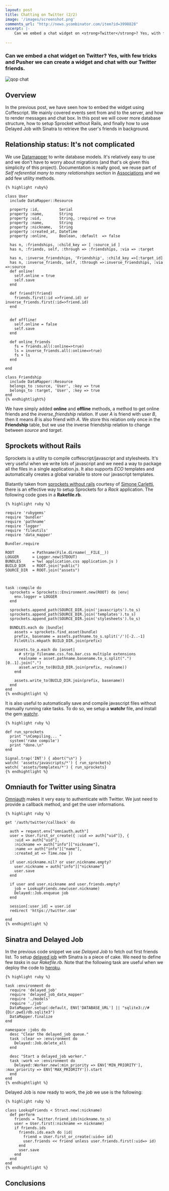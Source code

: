 ```yaml
---
layout: post
title: Chatting on Twitter (2/2)
image: '/images/screenshot.png'
comments_url: "http://news.ycombinator.com/item?id=3998828"
excerpt: |-
    Can we embed a chat widget on <strong>Twitter</strong>? Yes, with few tricks and <strong>Pusher</strong> we can create a widget and chat with our Twitter friends.
    
---
```



### Can we embed a chat widget on **Twitter**? Yes, with few tricks and **Pusher** we can create a widget and chat with our Twitter friends.

![qop chat](/images/screenshot.png "qop chat screenshot")


Overview
--------


In the previous post, we have seen how to embed the widget using Coffescript. 
We mainly covered events sent from and to the server, and how to render messages 
and chat box. In this post we will cover more database structure, how to setup Sprocket 
without Rails, and finally how to use Delayed Job with Sinatra to retrieve the user's friends 
in background.



Relationship status: It's not complicated
-----------------------------------------

We use [Datamapper]('http://datamapper.org/' "Datamapper")
to write database models. It's relatively easy to use and we don't have to worry about 
migrations (and that's ok given this simplicity of this project). Documentation is really 
good, we reuse part of _Self referential many to many relationships_ section in 
[Associations](http://datamapper.org/docs/associations.html "Associations")
and we add few utility methods.

    {% highlight ruby%}
    
    class User
      include DataMapper::Resource

      property :id,         Serial
      property :name,       String
      property :uid,        String, :required => true
      property :name,       String
      property :nickname,   String
      property :created_at, DateTime
      property :online,     Boolean, :default  => false

      has n, :friendships, :child_key => [ :source_id ]
      has n, :friends, self, :through => :friendships, :via => :target

      has n, :inverse_friendships, 'Friendship', :child_key =>[:target_id]
      has n, :inverse_friends, self, :through =>:inverse_friendships, :via =>:source
      def online!
        self.online = true
        self.save
      end

      def friend?(friend)
        friends.first(:id =>friend.id) or inverse_friends.first(:id=>friend.id)
      end


      def offline!
        self.online = false
        self.save
      end

      def online_friends
        fs = friends.all(:online=>true)
        ls = inverse_friends.all(:online=>true)
        fs + ls
      end

    end

    class Friendship
      include DataMapper::Resource
      belongs_to :source, 'User', :key => true
      belongs_to :target, 'User', :key => true
    end
    {% endhightlight%}

We have simply added **online** and **offline** methods, a method to get online friends and 
the _inverse\_friendship_ relation. If user _A_ is friend with user _B_, then it means _B_ is also 
friend with _A_. We store this relation only once in the **Friendship** table, but we use the inverse 
friendship relation to change between _source_ and _target_.

Sprockets without Rails
-----------------------

Sprockets is a utility to compile coffescript/javascript and stylesheets. It's very useful when we write 
lots of javascript and we need a way to package all the files in a single application.js. It also 
supports _ECO_ templates and automatically creates a global variable to store our javascript templates.

Blatantly taken from [sprockets without rails](http://www.simonecarletti.com/blog/2011/09/using-sprockets-without-a-railsrack-project/ "sprockets without rails")
courtesy of [Simone Carletti](http://www.simonecarletti.com/ "Simone Carletti"), there is an effective way to setup 
Sprockets for a _Rack_ application. The following code goes in a **Rakefile.rb**.

    
    {% highlight ruby %}
    
    require 'rubygems'
    require 'bundler'
    require 'pathname'
    require 'logger'
    require 'fileutils'
    require 'data_mapper'

    Bundler.require

    ROOT        = Pathname(File.dirname(__FILE__))
    LOGGER      = Logger.new(STDOUT)
    BUNDLES     = %w( application.css application.js )
    BUILD_DIR   = ROOT.join("public")
    SOURCE_DIR  = ROOT.join("assets")



    task :compile do
      sprockets = Sprockets::Environment.new(ROOT) do |env|
        env.logger = LOGGER
      end

      sprockets.append_path(SOURCE_DIR.join('javascripts').to_s)
      sprockets.append_path(SOURCE_DIR.join('templates').to_s)
      sprockets.append_path(SOURCE_DIR.join('stylesheets').to_s)

      BUNDLES.each do |bundle|
        assets = sprockets.find_asset(bundle)
        prefix, basename = assets.pathname.to_s.split('/')[-2..-1]
        FileUtils.mkpath BUILD_DIR.join(prefix)

        assets.to_a.each do |asset|
          # strip filename.css.foo.bar.css multiple extensions
          realname = asset.pathname.basename.to_s.split(".")[0..1].join(".")
          asset.write_to(BUILD_DIR.join(prefix, realname))
        end

        assets.write_to(BUILD_DIR.join(prefix, basename))
      end
    end
    {% endhightlight %}


It is also useful to automatically save and compile javascript files without manually running rake tasks. 
To do so, we setup a **watchr** file, and install the gem [watchr](https://github.com/mynyml/watchr "watchr").

    {% highlight ruby %}

    def run_sprockets
      print "\nCompiling... "
      system('rake compile')
      print "done.\n"
    end

    Signal.trap('INT') { abort("\n") }
    watch( 'assets/javascripts/*') { run_sprockets}
    watch( 'assets/templates/*') { run_sprockets}    
    {% endhightlight %}
    

Omniauth for Twitter using Sinatra
----------------------------------

[Omniauth](https://github.com/intridea/omniauth "Omniauth") makes it very easy to authenticate with Twitter. 
We just need to provide a callback method, and get the user informations.


    {% highlight ruby %}
    
    get '/auth/twitter/callback' do
    
      auth = request.env["omniauth.auth"]
      user = User.first_or_create({ :uid => auth["uid"]}, {
        :uid => auth["uid"],
        :nickname => auth["info"]["nickname"],
        :name => auth["info"]["name"],
        :created_at => Time.now })

      if user.nickname.nil? or user.nickname.empty?
        user.nickname = auth["info"]["nickname"]
        user.save
      end

      if user and user.nickname and user.friends.empty?
        job = LookupFriends.new(user.nickname)
        Delayed::Job.enqueue job
      end
      
      session[:user_id] = user.id
      redirect 'https://twitter.com'
      
    end
    {% endhightlight %}


Sinatra and Delayed Job
-----------------------

In the previous code snippet we use _Delayed Job_ to fetch out first friends list. To setup 
[delayed job](https://github.com/collectiveidea/delayed_job "delayed job") 
with Sinatra is a piece of cake. We need to define few _tasks_ in our _Rakefile.rb_. Note that the following 
task are useful when we deploy the code to [heroku](http://www.heroku.com "heroku").

    {% highlight ruby %}
    
    task :environment do
      require 'delayed_job'
      require 'delayed_job_data_mapper'
      require './models'
      require './job'
      DataMapper.setup(:default, ENV['DATABASE_URL'] || "sqlite3://#{Dir.pwd}/db.sqlite3")
      DataMapper.finalize
    end

    namespace :jobs do
      desc "Clear the delayed_job queue."
      task :clear => :environment do
        Delayed::Job.delete_all
      end

      desc "Start a delayed_job worker."
      task :work => :environment do
        Delayed::Worker.new(:min_priority => ENV['MIN_PRIORITY'], :max_priority => ENV['MAX_PRIORITY']).start
      end
    end
    {% endhightlight %}



Delayed Job is now ready to work, the _job_ we use is the following:


    {% highlight ruby %}
    
    class LookupFriends < Struct.new(:nickname)
      def perform
        friends = Twitter.friend_ids(nickname.to_s)
        user = User.first(:nickname => nickname)
        if friends.ids
          friends.ids.each do |id|
            friend = User.first_or_create(:uid=> id)
            user.friends << friend unless user.friends.first(:uid=> id)
          end
          user.save
        end
      end
    end
    {% endhightlight %}



Conclusions
-----------






